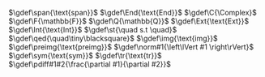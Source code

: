 <!-- def katax macro -->
$\gdef\span{\text{span}}$
$\gdef\End{\text{End}}$
$\gdef\C{\Complex}$
$\gdef\F{\mathbb{F}}$
$\gdef\Q{\mathbb{Q}}$
$\gdef\Ext{\text{Ext}}$
$\gdef\Int{\text{Int}}$
$\gdef\st{\quad s.t \quad}$
$\gdef\qed{\quad\tiny\blacksquare}$
$\gdef\img{\text{img}}$
$\gdef\preimg{\text{preimg}}$
$\gdef\norm#1{\left\lVert #1 \right\rVert}$
$\gdef\sym{\text{sym}}$
$\gdef\tr{\text{tr}}$
$\gdef\pdiff#1#2{\frac{\partial #1}{\partial #2}}$